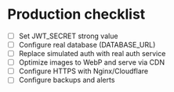 # Production checklist

- [ ] Set JWT_SECRET strong value
- [ ] Configure real database (DATABASE_URL)
- [ ] Replace simulated auth with real auth service
- [ ] Optimize images to WebP and serve via CDN
- [ ] Configure HTTPS with Nginx/Cloudflare
- [ ] Configure backups and alerts
